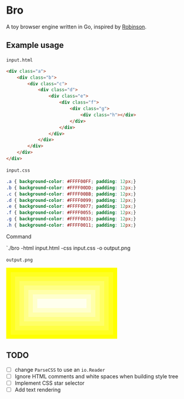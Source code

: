 # Bro

A toy browser engine written in Go, inspired by [Robinson](https://limpet.net/mbrubeck/2014/08/08/toy-layout-engine-1.html).

## Example usage

`input.html`

```html
<div class="a">
    <div class="b">
        <div class="c">
            <div class="d">
                <div class="e">
                    <div class="f">
                        <div class="g">
                            <div class="h"></div>
                        </div>
                    </div>
                </div>
            </div>
        </div>
    </div>
</div>
```

`input.css`

```css
.a { background-color: #FFFF00FF; padding: 12px;}
.b { background-color: #FFFF00DD; padding: 12px;}
.c { background-color: #FFFF00BB; padding: 12px;}
.d { background-color: #FFFF0099; padding: 12px;}
.e { background-color: #FFFF0077; padding: 12px;}
.f { background-color: #FFFF0055; padding: 12px;}
.g { background-color: #FFFF0033; padding: 12px;}
.h { background-color: #FFFF0011; padding: 12px;}
```

Command

`./bro -html input.html -css input.css -o output.png

`output.png`

<img src="out.png" alt="Example output">


## TODO

- [ ] change `ParseCSS` to use an `io.Reader`
- [ ] Ignore HTML comments and white spaces when building style tree
- [ ] Implement CSS star selector
- [ ] Add text rendering
